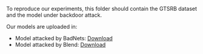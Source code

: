 To reproduce our experiments, this folder should contain the GTSRB dataset and the model under backdoor attack. 

Our models are uploaded in:

* Model attacked by BadNets:  <a href="https://drive.google.com/file/d/1b2lSCCZs0xCKjtZOGVi_a1KsqhHHE-RQ/view?usp=sharing" target="_blank">Download</a> 
* Model attacked by Blend:  <a href="https://drive.google.com/file/d/14XHrbXKnFipNRc8kmFHQM460bgktE02Y/view?usp=sharing" target="_blank">Download</a> 
